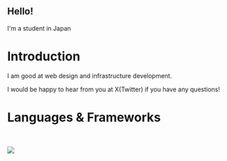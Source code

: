 ## Hello!

I'm a student in Japan

# Introduction

I am good at web design and infrastructure development.

I would be happy to hear from you at X(Twitter) if you have any questions!

# Languages & Frameworks

<br />

<img src="https://skillicons.dev/icons?i=golang,python,javascript,typescript,svelte,react,astro,nextjs,rust,zig" /> <br /><br />
